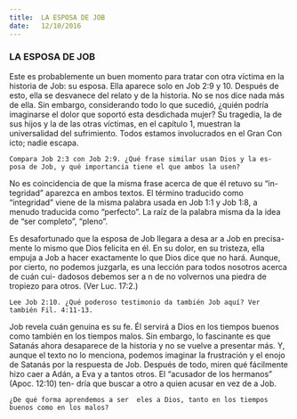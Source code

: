 ```yaml
---
title:  LA ESPOSA DE JOB
date:   12/10/2016
---
```


### LA ESPOSA DE JOB

Este es probablemente un buen momento para tratar con otra víctima en la historia de Job: su esposa. Ella aparece solo en Job 2:9 y 10. Después de esto, ella se desvanece del relato y de la historia. No se nos dice nada más de ella. Sin embargo, considerando todo lo que sucedió, ¿quién podría imaginarse el dolor que soportó esta desdichada mujer? Su tragedia, la de sus hijos y la de las otras víctimas, en el capítulo 1, muestran la universalidad del sufrimiento. Todos estamos involucrados en el Gran Con icto; nadie escapa.

```Compara Job 2:3 con Job 2:9. ¿Qué frase similar usan Dios y la es- posa de Job, y qué importancia tiene el que ambos la usen?```

No es coincidencia de que la misma frase acerca de que él retuvo su “in- tegridad” aparezca en ambos textos. El término traducido como “integridad” viene de la misma palabra usada en Job 1:1 y Job 1:8, a menudo traducida como “perfecto”. La raíz de la palabra misma da la idea de “ser completo”, “pleno”.

Es desafortunado que la esposa de Job llegara a desa ar a Job en precisa- mente lo mismo que Dios felicita en él. En su dolor, en su tristeza, ella empuja a Job a hacer exactamente lo que Dios dice que no hará. Aunque, por cierto, no podemos juzgarla, es una lección para todos nosotros acerca de cuán cui- dadosos debemos ser a  n de no volvernos una piedra de tropiezo para otros. (Ver Luc. 17:2.)

```Lee Job 2:10. ¿Qué poderoso testimonio da también Job aquí? Ver también Fil. 4:11-13.```

Job revela cuán genuina es su fe. Él servirá a Dios en los tiempos buenos como también en los tiempos malos. Sin embargo, lo fascinante es que Satanás ahora desaparece de la historia y no se vuelve a presentar más. Y, aunque el texto no lo menciona, podemos imaginar la frustración y el enojo de Satanás por la respuesta de Job. Después de todo, miren qué fácilmente hizo caer a Adán, a Eva y a tantos otros. El “acusador de los hermanos” (Apoc. 12:10) ten- dría que buscar a otro a quien acusar en vez de a Job.

```¿De qué forma aprendemos a ser  eles a Dios, tanto en los tiempos buenos como en los malos?```
